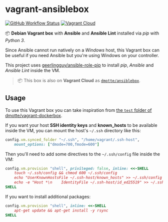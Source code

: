 # vagrant-ansiblebox

[![GitHub Workflow Status](https://img.shields.io/github/workflow/status/dmotte/vagrant-ansiblebox/release?logo=github&style=flat-square)](https://github.com/dmotte/vagrant-ansiblebox/actions)
[![Vagrant Cloud](https://img.shields.io/badge/vagrant-dmotte/ansiblebox-blue?logo=vagrant&style=flat-square)](https://app.vagrantup.com/dmotte/boxes/ansiblebox)

:package: **Debian Vagrant box** with **Ansible** and **Ansible Lint** installed via _pip_ with _Python 3_.

Since Ansible cannot run natively on a _Windows_ host, this Vagrant box can be useful if you need Ansible but you're using Windows on your controller.

This project uses [geerlingguy/ansible-role-pip](https://github.com/geerlingguy/ansible-role-pip) to install _pip_, _Ansible_ and _Ansible Lint_ inside the VM.

> :package: This box is also on **Vagrant Cloud** as [`dmotte/ansiblebox`](https://app.vagrantup.com/dmotte/boxes/ansiblebox).

## Usage

To use this Vagrant box you can take inspiration from [the `test` folder of dmotte/vagrant-dockerbox](https://github.com/dmotte/vagrant-dockerbox/tree/main/test).

If you want your host **SSH identity keys** and **known_hosts** to be available inside the VM, you can mount the host's `~/.ssh` directory like this:

```ruby
config.vm.synced_folder "~/.ssh", "/home/vagrant/.ssh-host",
    mount_options: ["dmode=700,fmode=600"]
```

Then you'll need to add some directives to the `~/.ssh/config` file inside the VM:

```ruby
config.vm.provision "shell", privileged: false, inline: <<-SHELL
    touch ~/.ssh/config && chmod 600 ~/.ssh/config
    echo "UserKnownHostsFile ~/.ssh-host/known_hosts" >> ~/.ssh/config
    echo -e "Host *\n    IdentityFile ~/.ssh-host/id_ed25519" >> ~/.ssh/config
SHELL
```

If you want to install additional packages:

```ruby
config.vm.provision "shell", inline: <<-SHELL
    apt-get update && apt-get install -y rsync
SHELL
```
